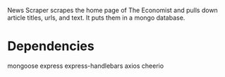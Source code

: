 News Scraper scrapes the home page of The Economist and pulls down article titles, urls, and text. It puts them in a mongo database.
# Dependencies
mongoose express express-handlebars axios cheerio
